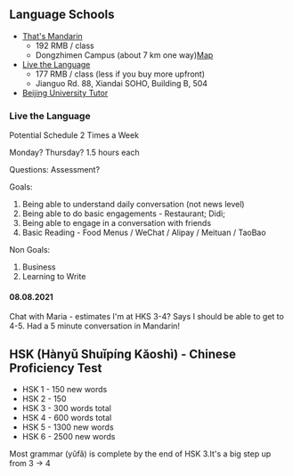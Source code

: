 
## Language Schools 

- [That's Mandarin](https://www.thatsmandarin.com/1-on-1-courses/?gclid=EAIaIQobChMIppqj4M7n8gIV-Z1LBR0MiAJWEAAYASAAEgLbR_D_BwE)
    - 192 RMB / class
    - Dongzhimen Campus (about 7 km one way)[Map](https://www.google.com.sg/maps/dir/39.8974526,116.4700371/7+Xinzhong+St,+Dongcheng+Qu,+Beijing+Shi,+China,+100006/@39.9147514,116.4484899,14z/data=!4m9!4m8!1m0!1m5!1m1!1s0x35f1acbf42b95cef:0xf31a0c6f564ac14b!2m2!1d116.438497!2d39.938764!3e2)
- [Live the Language](https://ltl-beijing.com/chinese-tutor-beijing/)
    - 177 RMB / class (less if you buy more upfront)
    - Jianguo Rd. 88, Xiandai SOHO, Building B, 504
- [Beijing University Tutor](https://beijing.universitytutor.com/beijing_mandarin-chinese-tutoring)

### Live the Language

Potential Schedule 2 Times a Week 

Monday? Thursday? 1.5 hours each

Questions: Assessment?

Goals:

1. Being able to understand daily conversation (not news level)
2. Being able to do basic engagements - Restaurant; Didi; 
3. Being able to engage in a conversation with friends
4. Basic Reading - Food Menus / WeChat / Alipay / Meituan / TaoBao

Non Goals:

1. Business
2. Learning to Write

#### 08.08.2021 

Chat with Maria - estimates I'm at HKS 3-4? Says I should be able to get to 4-5.  Had a 5 minute conversation in Mandarin!

## HSK (Hànyǔ Shuǐpíng Kǎoshì) - Chinese Proficiency Test

- HSK 1 - 150 new words
- HSK 2 - 150 
- HSK 3 - 300 words total
- HSK 4 - 600 words total 
- HSK 5 - 1300 new words
- HSK 6 - 2500 new words

Most grammar (yǔfǎ) is complete by the end of HSK 3.It's a big step up from 3 -> 4 